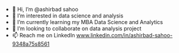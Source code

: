 - 👋 Hi, I’m @ashirbad sahoo
- 👀 I’m interested in data science and analysis
- 🌱 I’m currently learning my MBA Data Science and Analytics
- 💞️ I’m looking to collaborate on data analysis project
- 📫 Reach me on LinkedIn www.linkedin.com/in/ashirbad-sahoo-9348a75s8561


<!---
ashirbad-7326/ashirbad-7326 is a ✨ special ✨ repository because its `README.md` (this file) appears on your GitHub profile.
You can click the Preview link to take a look at your changes.
--->
